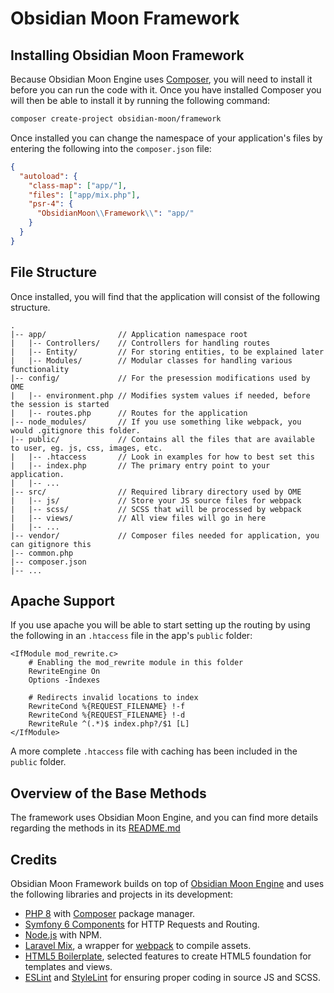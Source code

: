 Obsidian Moon Framework
=======================

<a name="installing"></a>
## Installing Obsidian Moon Framework

Because Obsidian Moon Engine uses [Composer](http://getcomposer.org), you will need to install it before you can run the
code with it. Once you have installed Composer you will then be able to install it by running the following command:

```bash
composer create-project obsidian-moon/framework
```

Once installed you can change the namespace of your application's files by entering the following into the
`composer.json` file:

```json
{
  "autoload": {
    "class-map": ["app/"],
    "files": ["app/mix.php"],
    "psr-4": {
      "ObsidianMoon\\Framework\\": "app/"
    }
  }
}
```

<a name="file-structure"></a>
## File Structure

Once installed, you will find that the application will consist of the following structure.

```
.
|-- app/                // Application namespace root
|   |-- Controllers/    // Controllers for handling routes
|   |-- Entity/         // For storing entities, to be explained later
|   |-- Modules/        // Modular classes for handling various functionality 
|-- config/             // For the presession modifications used by OME
|   |-- environment.php // Modifies system values if needed, before the session is started
|   |-- routes.php      // Routes for the application
|-- node_modules/       // If you use something like webpack, you would .gitignore this folder.
|-- public/             // Contains all the files that are available to user, eg. js, css, images, etc.
|   |-- .htaccess       // Look in examples for how to best set this
|   |-- index.php       // The primary entry point to your application.
|   |-- ...
|-- src/                // Required library directory used by OME
|   |-- js/             // Store your JS source files for webpack
|   |-- scss/           // SCSS that will be processed by webpack
|   |-- views/          // All view files will go in here
|   |-- ...             
|-- vendor/             // Composer files needed for application, you can gitignore this
|-- common.php
|-- composer.json
|-- ...
```

<a name="apache-support"></a>
## Apache Support

If you use apache you will be able to start setting up the routing by using the following in an `.htaccess` file in the
app's `public` folder:

```apacheconf
<IfModule mod_rewrite.c>
    # Enabling the mod_rewrite module in this folder
    RewriteEngine On
    Options -Indexes

    # Redirects invalid locations to index
    RewriteCond %{REQUEST_FILENAME} !-f
    RewriteCond %{REQUEST_FILENAME} !-d
    RewriteRule ^(.*)$ index.php?/$1 [L]
</IfModule>
```

A more complete `.htaccess` file with caching has been included in the `public` folder. 

<a name="base-methods"></a>
## Overview of the Base Methods

The framework uses Obsidian Moon Engine, and you can find more details regarding the methods in its 
[README.md](https://github.com/obsidian-moon/engine/blob/master/README.md#implementation)

<a name="credits"></a>
## Credits

Obsidian Moon Framework builds on top of [Obsidian Moon Engine](https://github.com/obsidian-moon/engine/) and uses the
following libraries and projects in its development:

* [PHP 8](https://www.php.net/) with [Composer](https://getcomposer.org/) package manager.
* [Symfony 6 Components](https://symfony.com/components) for HTTP Requests and Routing.
* [Node.js](https://nodejs.org/) with NPM.
* [Laravel Mix](https://laravel-mix.com/), a wrapper for [webpack](https://webpack.js.org/) to compile assets.
* [HTML5 Boilerplate](https://html5boilerplate.com/), selected features to create HTML5 foundation for templates and views.
* [ESLint](https://eslint.org/) and [StyleLint](https://stylelint.io/) for ensuring proper coding in source JS and SCSS.
